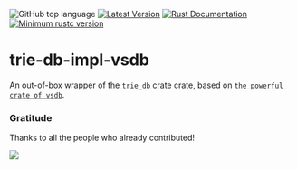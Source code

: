 ![GitHub top language](https://img.shields.io/github/languages/top/rust-util-collections/VSDB)
[![Latest Version](https://img.shields.io/crates/v/trie-db-impl-vsdb.svg)](https://crates.io/crates/trie-db-impl-vsdb)
[![Rust Documentation](https://img.shields.io/badge/api-rustdoc-blue.svg)](https://docs.rs/trie-db-impl-vsdb)
[![Minimum rustc version](https://img.shields.io/badge/rustc-1.65+-lightgray.svg)](https://github.com/rust-random/rand#rust-version-requirements)

# trie-db-impl-vsdb

An out-of-box wrapper of [the `trie_db` crate](https://crates.io/crates/trie-db) crate, based on [`the powerful crate of vsdb`](https://crates.io/crates/vsdb).

### Gratitude

Thanks to all the people who already contributed!

<a href="https://github.com/rust-util-collections/trie-db-impl-vsdb/graphs/contributors">
  <img src="https://contributors-img.web.app/image?repo=rust-util-collections/trie-db-impl-vsdb"/>
</a>
